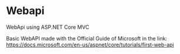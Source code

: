 # Webapi
WebApi using ASP.NET Core MVC


Basic WebAPI made with the Official Guide of Microsoft in the link: https://docs.microsoft.com/en-us/aspnet/core/tutorials/first-web-api
